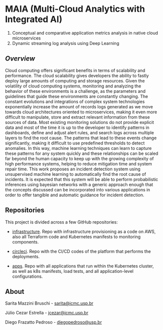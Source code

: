 # MAIA (Multi-Cloud Analytics with Integrated AI)


1. Conceptual and comparative application metrics analysis in native cloud microservices
2. Dynamic streaming log analysis using Deep Learning

***Overview***
-------------------

Cloud computing offers significant benefits in terms of scalability and performance. The cloud scalability gives developers the ability to fastly deploy large amounts of computing and storage resources. Given the volatility of cloud computing systems, monitoring and analyzing the behavior of these environments is a challenge, as the parameters and guidelines that guide these environments are constantly changing. The constant evolutions and integrations of complex system technologies exponentially increase the amount of records logs generated as we move towards cloud architectures oriented to microservices, making it even more difficult to manipulate, store and extract relevant information from these sources of data. Most existing monitoring solutions do not provide explicit data and most of the time it is up to the developer to identify patterns in dashboards, define and adjust alert rules, and search logs across multiple layers to find the root cause. The patterns that lead to these events change significantly, making it difficult to use predefined thresholds to detect anomalies. In this way, machine learning techniques can learn to capture these patterns for any system quickly and these relationships can be scaled far beyond the human capacity to keep up with the growing complexity of high performance systems, helping to reduce mitigation time and system repair time. This work proposes an incident detection system using unsupervised machine learning to automatically find the root cause of incidents. It is expected that this system will be able to perform probabilistic inferences using bayesian networks with a generic approach enough that the concepts discussed can be incorporated into various applications in order to offer tangible and automatic guidance for incident detection.

## Repositories

This project is divided across a few GitHub repositories:

- [infrastructure](https://github.com/diegopedroso/metric-application-microservices/tree/main/infrastructure). Repo with infrastructure provisioning as a code on AWS, also all Terraform code and Kubernetes manifests to monitoring components.

- [circleci](https://github.com/diegopedroso/metric-application-microservices/tree/main/.circleci). Repo with the CI/CD codes of the platform that performs the deployments.

- [apps](https://github.com/diegopedroso/metric-application-microservices/tree/main/apps). Repo with all applications that run within the Kubernetes cluster, as well as k8s manifests, load tests, and all application-level configurations.


About
-------------------
Sarita Mazzini Bruschi - <sarita@icmc.usp.br> <p>
Júlio Cezar Estrella - <jcezar@icmc.usp.br> <p>
Diego Frazatto Pedroso - <diegopedroso@usp.br> <p>
